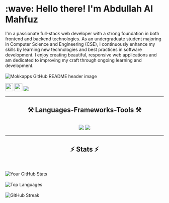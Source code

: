 <h1 align="left" id="macropower-title">:wave: Hello there! I'm Abdullah Al Mahfuz</h1>
I'm a passionate full-stack web developer with a strong foundation in both frontend and backend technologies. As an undergraduate student majoring in Computer Science and Engineering (CSE), I continuously enhance my skills by learning new technologies and best practices in software development. I enjoy creating beautiful, responsive web applications and am dedicated to improving my craft through ongoing learning and development.
<br/>
<br/>
<img src="https://cdn.pixabay.com/photo/2015/11/16/16/41/web-1045994_1280.jpg" alt="Mokkapps GitHub README header image">
<p><a href="#"><img src="https://img.shields.io/badge/twitter-%231DA1F2.svg?&style=for-the-badge&logo=twitter&logoColor=white" height=25></a> <a href="#"><img src="https://img.shields.io/badge/linkedin-%230077B5.svg?&style=for-the-badge&logo=linkedin&logoColor=white" height=25></a> <a href="https://www.facebook.com/profile.php?id=61556525311435"><img src="https://img.shields.io/badge/facebook-%233B5998.svg?&style=for-the-badge&logo=facebook&logoColor=white" /></a>&nbsp;&nbsp;&nbsp;&nbsp;</p>
<hr/>
 
<h2 align="center">⚒️ Languages-Frameworks-Tools ⚒️</h2>
<br/>
<div align="center">
    <img src="https://skillicons.dev/icons?i=react,html,css,vscode,figma,tailwind" />
    <img src="https://skillicons.dev/icons?i=nodejs,javascript,express,firebase,mongodb,github nextjs" /><br>
</div>
<hr/>

<h2 align="center">⚡ Stats ⚡</h2>
<br>


 ![Your GitHub Stats](https://github-readme-stats.vercel.app/api?username=almahfuz2019&show_icons=true&theme=radical)
 <br>
 <br>
 ![Top Languages](https://github-readme-stats.vercel.app/api/top-langs/?username=almahfuz2019&layout=compact&theme=radical)
 <br>
 <br>
 ![GitHub Streak](https://streak-stats.demolab.com/?user=almahfuz2019&theme=radical)



